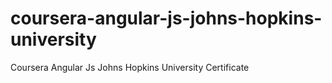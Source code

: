 # coursera-angular-js-johns-hopkins-university
Coursera Angular Js Johns Hopkins University Certificate
